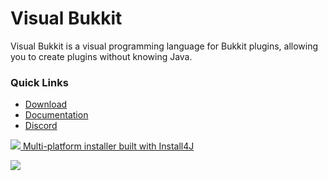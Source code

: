 # Visual Bukkit
Visual Bukkit is a visual programming language for Bukkit plugins, allowing you to create plugins without knowing Java.

### Quick Links
- [Download](https://github.com/OfficialDonut/VisualBukkit/releases)
- [Documentation](https://github.com/OfficialDonut/VisualBukkit/wiki)
- [Discord](https://discord.gg/ugkvGpu)

[![](https://www.ej-technologies.com/images/product_banners/install4j_small.png) Multi-platform installer built with Install4J](https://www.ej-technologies.com/products/install4j/overview.html)

![](https://i.imgur.com/x7uVJIw.png)
